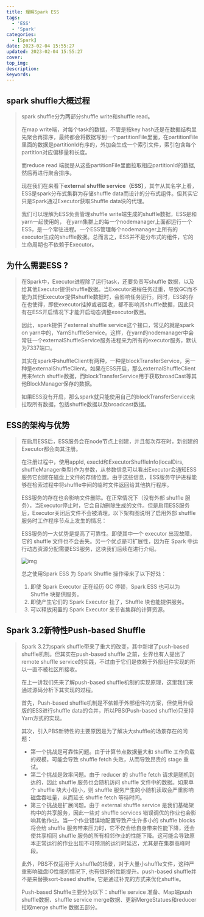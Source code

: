 ```yaml
---
title: 理解Spark ESS
tags:
  - 'ESS'
  - 'Spark'
categories:
  - [Spark]
date: 2023-02-04 15:55:27
updated: 2023-02-04 15:55:27
cover:
top_img:
description:
keywords:
---
```


## spark shuffle大概过程

> spark shuffle分为两部分shuffle write和shuffle read。
>
> 在map write端，对每个task的数据，不管是按key hash还是在数据结构里先聚合再排序，最终都会将数据写到一个partitionFile里面，在partitionFile里面的数据是partitionId有序的，外加会生成一个索引文件，索引包含每个partition对应偏移量和长度。
>
> 而reduce read 端就是从这些partitionFile里面拉取相应partitionId的数据, 然后再进行聚合排序。
>
> 现在我们在来看下**external shuffle service（ESS）**，其乍从其名字上看，ESS是spark分布式集群为存储shuffle data而设计的分布式组件。但其实它只是Spark通过Executor获取Shuffle data块的代理。
>
> 我们可以理解为ESS负责管理shuffle write端生成的shuffle数据，ESS是和yarn一起使用的， 在yarn集群上的每一个nodemanager上面都运行一个ESS，是一个常驻进程。一个ESS管理每个nodemanager上所有的executor生成的shuffle数据。总而言之，ESS并不是分布式的组件，它的生命周期也不依赖于Executor。



## 为什么需要ESS ?

> 在Spark中，Executor进程除了运行task，还要负责写shuffle 数据，以及给其他Executor提供shuffle数据。当Executor进程任务过重，导致GC而不能为其他Executor提供shuffle数据时，会影响任务运行。同时，ESS的存在也使得，即使executor挂掉或者回收，都不影响其shuffle数据，因此只有在ESS开启情况下才能开启动态调整executor数目。
>
> 因此，spark提供了external shuffle service这个接口，常见的就是spark on yarn中的，YarnShuffleService。这样，在yarn的nodemanager中会常驻一个externalShuffleService服务进程来为所有的executor服务，默认为7337端口。
>
> 其实在spark中shuffleClient有两种，一种是blockTransferService，另一种是externalShuffleClient。如果在ESS开启，那么externalShuffleClient用来fetch shuffle数据，而blockTransferService用于获取broadCast等其他BlockManager保存的数据。
>
> 如果ESS没有开启，那么spark就只能使用自己的blockTransferService来拉取所有数据，包括shuffle数据以及broadcast数据。

## ESS的架构与优势

> 在启用ESS后，ESS服务会在node节点上创建，并且每次存在时，新创建的Executor都会向其注册。
>
> 在注册过程中，使用appId, execId和ExecutorShuffleInfo(localDirs, shuffleManager类型)作为参数，从参数信息可以看出Executor会通知ESS服务它创建在磁盘上文件的存储位置。由于这些信息，ESS服务守护进程能够在检索过程中将shuffle中间的临时文件返回给其他执行程序。
>
> ESS服务的存在也会影响文件删除。在正常情况下（没有外部 shuffle 服务），当Executor停止时，它会自动删除生成的文件。但是启用ESS服务后，Executor关闭后文件不会被清理。以下架构图说明了启用外部 shuffle 服务时工作程序节点上发生的情况：
>
> ESS服务的一大优势是提高了可靠性。即使其中一个 executor 出现故障，它的 shuffle 文件也不会丢失。另一个优点是可扩展性，因为在 Spark 中运行动态资源分配需要ESS服务，这块我们后续在进行介绍。
>
> ![img](https://pic1.zhimg.com/v2-cd760897dadf45fdbdcdd278032d5bbc_r.jpg)
>
> 总之使用Spark ESS 为 Spark Shuffle 操作带来了以下好处：
>
> 1. 即使 Spark Executor 正在经历 GC 停顿，Spark ESS 也可以为 Shuffle 块提供服务。
> 2. 即使产生它们的 Spark Executor 挂了，Shuffle 块也能提供服务。
> 3. 可以释放闲置的 Spark Executor 来节省集群的计算资源。

## Spark 3.2新特性Push-based Shuffle

> Spark 3.2为spark shuffle带来了重大的改变，其中新增了push-based shuffle机制。但其实在push-based shuffle 之前，业界也有人提出了remote shuffle service的实践，不过由于它们是依赖于外部组件实现的所以一直不被社区所接收。
>
> 在上一讲我们先来了解push-based shuffle机制的实现原理，这里我们来通过源码分析下其实现的过程。
>
> 首先，Push-based shuffle机制是不依赖于外部组件的方案，但使用升级版的ESS进行shuffle data的合并，所以PBS(Push-based shuffle)只支持Yarn方式的实现。
>
> 其次，引入PBS新特性的主要原因是为了解决大shuffle的场景存在的问题：
>
> - 第一个挑战是可靠性问题。由于计算节点数据量大和 shuffle 工作负载的规模，可能会导致 shuffle fetch 失败，从而导致昂贵的 stage 重试。
> - 第二个挑战是效率问题。由于 reducer 的 shuffle fetch 请求是随机到达的，因此 shuffle 服务也会随机访问 shuffle 文件中的数据。如果单个 shuffle 块大小较小，则 shuffle 服务产生的小随机读取会严重影响磁盘吞吐量，从而延长 shuffle fetch 等待时间。
> - 第三个挑战是扩展问题。由于 external shuffle service 是我们基础架构中的共享服务，因此一些对 shuffle services 错误调优的作业也会影响其他作业。当一个作业错误地配置导致产生许多小的 shuffle blocks 将会给 shuffle 服务带来压力时，它不仅会给自身带来性能下降，还会使共享相同 shuffle 服务的所有相邻作业的性能下降。这可能会导致原本正常运行的作业出现不可预测的运行时延迟，尤其是在集群高峰时段。
>
> 此外，PBS不仅适用于大shuffle的场景，对于大量小shuffle文件，这种严重影响磁盘IO性能的情况下, 也有很好的性能提升。push-based shuffle并不是来替换sort-based shuffle, 它是通过补充的方式来优化shuffle。
>
> Push-based Shuffle主要分为以下：shuffle service 准备、Map端push shuffle数据、shuffle service merge数据、更新MergeStatues和reducer拉取merge shuffle 数据五部分。

 
